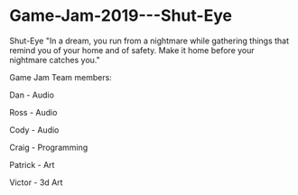 # Game-Jam-2019---Shut-Eye
Shut-Eye "In a dream, you run from a nightmare while gathering things that remind you of your home and of safety. Make it home before your nightmare catches you."

Game Jam Team members:

Dan - Audio

Ross - Audio

Cody - Audio

Craig - Programming

Patrick - Art

Victor - 3d Art

